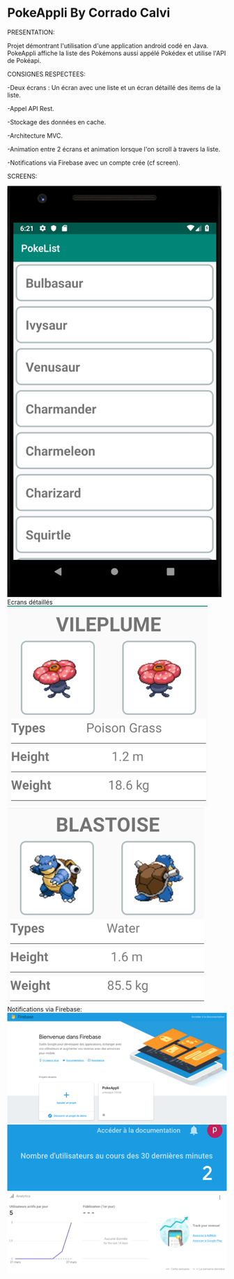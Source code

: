 # PokeAppli By Corrado Calvi

PRESENTATION:


Projet démontrant l'utilisation d'une application android codé en Java.
PokeAppli affiche la liste des Pokémons aussi appélé Pokédex et utilise l'API de Pokéapi.


CONSIGNES RESPECTEES:


-Deux écrans : Un écran avec une liste et un écran détaillé des items de la liste.

-Appel API Rest.

-Stockage des données en cache.

-Architecture MVC.

-Animation entre 2 écrans et animation lorsque l'on scroll à travers la liste.

-Notifications via Firebase avec un compte crée (cf screen).



SCREENS:


![Capture d’écran 2019-03-29 à 18.21.46.png](https://github.com/CorradoCal/PokeAppli/blob/master/ScreenReadMe/Capture%20d’écran%202019-03-29%20à%2018.21.46.png)
Ecrans détaillés
![Capture d’écran 2019-03-29 à 18.25.47.png](https://github.com/CorradoCal/PokeAppli/blob/master/ScreenReadMe/Capture%20d’écran%202019-03-29%20à%2018.25.47.png)
![Capture d’écran 2019-03-29 à 18.26.53.png](https://github.com/CorradoCal/PokeAppli/blob/master/ScreenReadMe/Capture%20d’écran%202019-03-29%20à%2018.26.53.png)
Notifications via Firebase:
![Capture d’écran 2019-03-29 à 18.12.01.png](https://github.com/CorradoCal/PokeAppli/blob/master/ScreenReadMe/Capture%20d’écran%202019-03-29%20à%2018.12.01.png)
![Capture d’écran 2019-03-29 à 18.09.05.png](https://github.com/CorradoCal/PokeAppli/blob/master/ScreenReadMe/Capture%20d’écran%202019-03-29%20à%2018.09.05.png)
![Capture d’écran 2019-03-29 à 18.08.38.png](https://github.com/CorradoCal/PokeAppli/blob/master/ScreenReadMe/Capture%20d’écran%202019-03-29%20à%2018.08.38.png)







